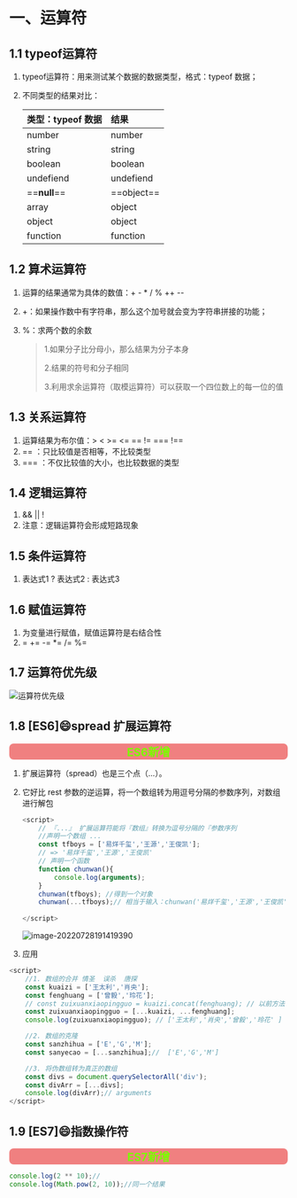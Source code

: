 # 一、运算符

## 1.1 typeof运算符

1. typeof运算符：用来测试某个数据的数据类型，格式：typeof 数据；

2. 不同类型的结果对比：

   | 类型：typeof 数据 | 结果       |
   | :---------------- | :--------- |
   | number            | number     |
   | string            | string     |
   | boolean           | boolean    |
   | undefiend         | undefiend  |
   | ==**null**==      | ==object== |
   | array             | object     |
   | object            | object     |
   | function          | function   |

## 1.2 算术运算符

1. 运算的结果通常为具体的数值：+   -    *    /    %    ++    --

2. +：如果操作数中有字符串，那么这个加号就会变为字符串拼接的功能；

3. %：求两个数的余数

   > 1.如果分子比分母小，那么结果为分子本身
   >
   > 2.结果的符号和分子相同
   >
   > 3.利用求余运算符（取模运算符）可以获取一个四位数上的每一位的值

## 1.3 关系运算符

1. 运算结果为布尔值：>   <    >=    <=    ==    !=    ===   !==
2. == ：只比较值是否相等，不比较类型
3. === ：不仅比较值的大小，也比较数据的类型

## 1.4 逻辑运算符

1. &&    ||    !
2. 注意：逻辑运算符会形成短路现象

## 1.5 条件运算符

1. 表达式1 ? 表达式2 : 表达式3

## 1.6 赋值运算符

1. 为变量进行赋值，赋值运算符是右结合性
2. =   +=    -=    *=    /=    %=

## 1.7  运算符优先级

![运算符优先级](https://raw.githubusercontent.com/luckilypop/WebFront/main/js/images/%E8%BF%90%E7%AE%97%E7%AC%A6%E4%BC%98%E5%85%88%E7%BA%A7.jpg)

## 1.8 [ES6]:smile:**spread** 扩展运算符

<div style=" font-size: 20px;color: #7CFC00 ;background-color: #F08080;font-weight: bold;border-radius: 8px;border-width: 5px;text-align: center">ES6新增</div>

1. 扩展运算符（spread）也是三个点（...）。

2. 它好比 rest 参数的逆运算，将一个数组转为用逗号分隔的参数序列，对数组进行解包

   ```javascript
   <script>
       // 『...』 扩展运算符能将『数组』转换为逗号分隔的『参数序列
       //声明一个数组 ...
       const tfboys = ['易烊千玺','王源','王俊凯'];
       // => '易烊千玺','王源','王俊凯'
       // 声明一个函数
       function chunwan(){
           console.log(arguments);
       }
       chunwan(tfboys); //得到一个对象
       chunwan(...tfboys);// 相当于输入：chunwan('易烊千玺','王源','王俊凯')，最后得到单个对象
       
   </script>
   ```

   ![image-20220728191419390](https://raw.githubusercontent.com/luckilypop/WebFront/main/js/images/202207281914498.png)

3. 应用

```javascript
<script>
    //1. 数组的合并 情圣  误杀  唐探
    const kuaizi = ['王太利','肖央'];
    const fenghuang = ['曾毅','玲花'];
    // const zuixuanxiaopingguo = kuaizi.concat(fenghuang); // 以前方法
    const zuixuanxiaopingguo = [...kuaizi, ...fenghuang];
    console.log(zuixuanxiaopingguo); // ['王太利','肖央','曾毅','玲花' ]

    //2. 数组的克隆
    const sanzhihua = ['E','G','M'];
    const sanyecao = [...sanzhihua];//  ['E','G','M']

    //3. 将伪数组转为真正的数组
    const divs = document.querySelectorAll('div');
    const divArr = [...divs];
    console.log(divArr);// arguments
</script>
```

## 1.9 [ES7]:smile:指数操作符

<div style=" font-size: 20px;color: #7CFC00 ;background-color: #F08080;font-weight: bold;border-radius: 8px;border-width: 5px;text-align: center">ES7新增</div>

```javascript
console.log(2 ** 10);// 
console.log(Math.pow(2, 10));//同一个结果
```


